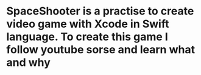 # SpaceShooter is a practise to create video game with Xcode in Swift language. To create this game I follow youtube sorse and learn what and why
